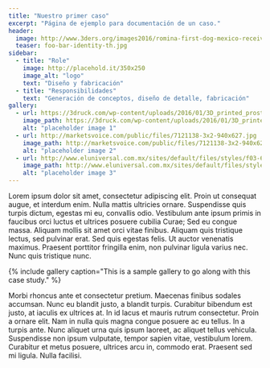```yaml
---
title: "Nuestro primer caso"
excerpt: "Página de ejemplo para documentación de un caso."
header:
  image: http://www.3ders.org/images2016/romina-first-dog-mexico-receive-3d-printed-prosthetic-leg6.jpg
  teaser: foo-bar-identity-th.jpg
sidebar:
  - title: "Role"
    image: http://placehold.it/350x250
    image_alt: "logo"
    text: "Diseño y fabricación"
  - title: "Responsibilidades"
    text: "Generación de conceptos, diseño de detalle, fabricación"
gallery:
  - url: https://3druck.com/wp-content/uploads/2016/01/3D_printed_prosthetic_leg_dog.jpg
    image_path: https://3druck.com/wp-content/uploads/2016/01/3D_printed_prosthetic_leg_dog.jpg
    alt: "placeholder image 1"
  - url: http://marketsvoice.com/public/files/7121138-3x2-940x627.jpg
    image_path: http://marketsvoice.com/public/files/7121138-3x2-940x627.jpg
    alt: "placeholder image 2"
  - url: http://www.eluniversal.com.mx/sites/default/files/styles/f03-651x400/public/2016/01/28/protesis_perro.jpg?itok=8u67x8At
    image_path: http://www.eluniversal.com.mx/sites/default/files/styles/f03-651x400/public/2016/01/28/protesis_perro.jpg?itok=8u67x8At
    alt: "placeholder image 3"
---
```


Lorem ipsum dolor sit amet, consectetur adipiscing elit. Proin ut consequat augue, et interdum enim. Nulla mattis ultricies ornare. Suspendisse quis turpis dictum, egestas mi eu, convallis odio. Vestibulum ante ipsum primis in faucibus orci luctus et ultrices posuere cubilia Curae; Sed eu congue massa. Aliquam mollis sit amet orci vitae finibus. Aliquam quis tristique lectus, sed pulvinar erat. Sed quis egestas felis. Ut auctor venenatis maximus. Praesent porttitor fringilla enim, non pulvinar ligula varius nec. Nunc quis tristique nunc.

{% include gallery caption="This is a sample gallery to go along with this case study." %}

Morbi rhoncus ante et consectetur pretium. Maecenas finibus sodales accumsan. Nunc eu blandit justo, a blandit turpis. Curabitur bibendum est justo, at iaculis ex ultrices at. In id lacus et mauris rutrum consectetur. Proin a ornare elit. Nam in nulla quis magna congue posuere ac eu tellus. In a turpis ante. Nunc aliquet urna quis ipsum laoreet, ac aliquet tellus vehicula. Suspendisse non ipsum vulputate, tempor sapien vitae, vestibulum lorem. Curabitur et metus posuere, ultrices arcu in, commodo erat. Praesent sed mi ligula. Nulla facilisi.
